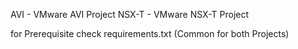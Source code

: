 AVI - VMware AVI Project
NSX-T - VMware NSX-T Project

for Prerequisite check requirements.txt (Common for both Projects)
